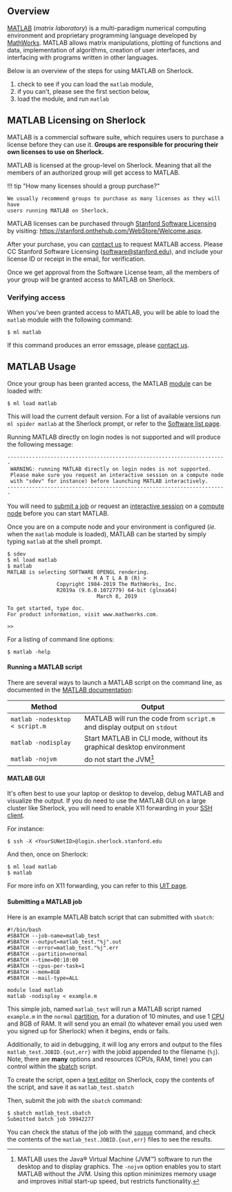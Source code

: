 ## Overview

[MATLAB][url_matlab] (_matrix laboratory_) is a multi-paradigm numerical
computing environment and proprietary programming language developed by
[MathWorks][url_mathworks]. MATLAB allows matrix manipulations, plotting of
functions and data, implementation of algorithms, creation of user interfaces,
and interfacing with programs written in other languages.

Below is an overview of the steps for using MATLAB on Sherlock.

   1. check to see if you can load the `matlab` module,
   2. if you can't, please see the first section below,
   3. load the module, and run `matlab`


## MATLAB Licensing on Sherlock

MATLAB is a commercial software suite, which requires users to purchase a
license before they can use it. **Groups are responsible for procuring their
own licenses to use on Sherlock.**

MATLAB is licensed at the group-level on Sherlock. Meaning that all the members
of an authorized group will get access to MATLAB.

!!! tip "How many licenses should a group purchase?"

    We usually recommend groups to purchase as many licenses as they will have
    users running MATLAB on Sherlock.

MATLAB licenses can be purchased through [Stanford Software
Licensing][url_software] by visiting:
https://stanford.onthehub.com/WebStore/Welcome.aspx.

After your purchase, you can [contact us][url_contact] to request MATLAB
access. Please CC Stanford Software Licensing (software@stanford.edu), and
include your license ID or receipt in the email, for verification.

Once we get approval from the Software License team, all the members of your
group will be granted access to MATLAB on Sherlock.

### Verifying access

When you've been granted access to MATLAB, you will be able to load the
`matlab` module with the following command:
```
$ ml matlab
```
If this command produces an error emssage, please [contact us][url_contact].



## MATLAB Usage

Once your group has been granted access, the MATLAB [module][url_modules] can
be loaded with:

```
$ ml load matlab
```

This will load the current default version. For a list of available versions
run `ml spider matlab` at the Sherlock prompt, or refer to the [Software list
page][url_software_list].


Running MATLAB directly on login nodes is not supported and will produce the
following message:
```
-----------------------------------------------------------------------
 WARNING: running MATLAB directly on login nodes is not supported.
 Please make sure you request an interactive session on a compute node
 with "sdev" for instance) before launching MATLAB interactively.
-----------------------------------------------------------------------
```

You will need to [submit a job][url_submit] or request an [interactive
session][url_interactive] on a [compute node][url_node] before you can start
MATLAB.

Once you are on a compute node and your environment is configured (_ie._ when
the `matlab` module is loaded), MATLAB can be started by simply typing `matlab`
at the shell prompt.

```
$ sdev
$ ml load matlab
$ matlab
MATLAB is selecting SOFTWARE OPENGL rendering.
                          < M A T L A B (R) >
                Copyright 1984-2019 The MathWorks, Inc.
                R2019a (9.6.0.1072779) 64-bit (glnxa64)
                             March 8, 2019

To get started, type doc.
For product information, visit www.mathworks.com.

>>
```

For a listing of command line options:

```
$ matlab -help
```

#### Running a MATLAB script

There are several ways to launch a MATLAB script on the command line, as
documented in the [MATLAB documentation][url_matlab_cmd]:

| Method | Output |
| ------ | ------ |
| `matlab -nodesktop < script.m` | MATLAB will run the code from `script.m` and display output on `stdout` |
| `matlab -nodisplay`| Start MATLAB in CLI mode, without its graphical desktop environment |
| `matlab -nojvm`| do not start the JVM[^JVM] |


#### MATLAB GUI

It's often best to use your laptop or desktop to develop, debug MATLAB and
visualize the output. If you do need to use the MATLAB GUI on a large cluster
like Sherlock, you will need to enable X11 forwarding in your [SSH
client][url_ssh_client].

For instance:

```
$ ssh -X <YourSUNetID>@login.sherlock.stanford.edu
```

And then, once on Sherlock:

```
$ ml load matlab
$ matlab
```

For more info on X11 forwarding, you can refer to this [UIT page][url_X11_UIT].



#### Submitting a MATLAB job

Here is an example MATLAB batch script that can submitted with `sbatch`:

```shell
#!/bin/bash
#SBATCH --job-name=matlab_test
#SBATCH --output=matlab_test."%j".out
#SBATCH --error=matlab_test."%j".err
#SBATCH --partition=normal
#SBATCH --time=00:10:00
#SBATCH --cpus-per-task=1
#SBATCH --mem=8GB
#SBATCH --mail-type=ALL

module load matlab
matlab -nodisplay < example.m
```

This simple job, named `matlab_test` will run a MATLAB script named `example.m`
in the `normal` [partition][url_partition], for a duration of 10 minutes, and
use 1 [CPU][url_sbatch_CPU] and 8GB of RAM.  It will send you an email (to
whatever email you used wen you signed up for Sherlock) when it begins, ends or
fails.

Additionally, to aid in debugging, it will log any errors and output to the
files `matlab_test.JOBID.{out,err}` with the jobid appended to the
filename (`%j`).  Note, there are **many** options and resources (CPUs, RAM,
time) you can control within the [sbatch][url_sbatch_docs] script.

To create the script, open a [text editor][url_text_editor] on Sherlock, copy
the contents of the script, and save it as `matlab_test.sbatch`

Then, submit the job with the `sbatch` command:
```
$ sbatch matlab_test.sbatch
Submitted batch job 59942277
```

You can check the status of the job with the [`squeue`][url_squeue] command,
and check the contents of the `matlab_test.JOBID.{out,err}` files to see the
results.



[comment]: #  (link URLs ----------------------------------------------------- )

[url_matlab]:           https://www.mathworks.com/matlab
[url_mathworks]:        https://www.mathworks.com/
[url_matlab_cmd]:      https://www.mathworks.com/help/matlab/ref/matlablinux.html
[url_matlab_options]:   https://www.mathworks.com/help/matlab/matlab_env/startup-options.html
[url_software]:         https://uit.stanford.edu/service/softwarelic
[url_X11_UIT]:          https://uit.stanford.edu/service/sharedcomputing/moreX
[url_contact]:          srcc-support@stanford.edu
[url_submit]:           /docs/getting-started/submitting/#batch-scripts
[url_node]:             /docs/user-guide/running-jobs/#compute-nodes
[url_interactive]:      /docs/user-guide/running-jobs/#interactive-jobs
[url_ssh_client]:       /docs/getting-started/prerequisites/#ssh-clients
[url_sbatch_CPU]:       https://slurm.schedmd.com/cpu_management.html
[url_sbatch_docs]:      https://slurm.schedmd.com/sbatch.html
[url_modules]:          /docs/software/modules
[url_software_list]:    /docs/software/list
[url_text_editor]:      /docs/getting-started/prerequisites/#text-editors
[url_partition]:        /docs/overview/glossary/#partition
[url_squeue]:           /docs/getting-started/submitting/#check-the-job


[comment]: #  (footnotes -----------------------------------------------------)

[^JVM]: MATLAB uses the Java® Virtual Machine (JVM™) software to run the
  desktop and to display graphics. The `-nojvm` option enables you to start
  MATLAB without the JVM. Using this option minimizes memory usage and improves
  initial start-up speed, but restricts functionality.
